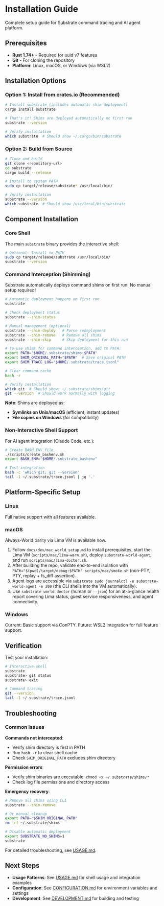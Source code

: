 # Installation Guide

Complete setup guide for Substrate command tracing and AI agent platform.

## Prerequisites

- **Rust 1.74+** - Required for uuid v7 features
- **Git** - For cloning the repository
- **Platform**: Linux, macOS, or Windows (via WSL2)

## Installation Options

### Option 1: Install from crates.io (Recommended)

```bash
# Install substrate (includes automatic shim deployment)
cargo install substrate

# That's it! Shims are deployed automatically on first run
substrate --version

# Verify installation
which substrate  # Should show ~/.cargo/bin/substrate
```

### Option 2: Build from Source

```bash
# Clone and build
git clone <repository-url>
cd substrate
cargo build --release

# Install to system PATH
sudo cp target/release/substrate* /usr/local/bin/

# Verify installation
substrate --version
which substrate  # Should show /usr/local/bin/substrate
```

## Component Installation

### Core Shell

The main `substrate` binary provides the interactive shell:

```bash
# Optional: Install to PATH
sudo cp target/release/substrate /usr/local/bin/
substrate --version
```

### Command Interception (Shimming)

Substrate automatically deploys command shims on first run. No manual setup required!

```bash
# Automatic deployment happens on first run
substrate

# Check deployment status
substrate --shim-status

# Manual management (optional)
substrate --shim-deploy   # Force redeployment
substrate --shim-remove   # Remove all shims
substrate --shim-skip     # Skip deployment for this run

# To use shims for command interception, add to PATH:
export PATH="$HOME/.substrate/shims:$PATH"
export SHIM_ORIGINAL_PATH="$PATH"  # Save original PATH
export SHIM_TRACE_LOG="$HOME/.substrate/trace.jsonl"

# Clear command cache
hash -r

# Verify installation
which git  # Should show: ~/.substrate/shims/git
git --version  # Should work normally with logging
```

**Note**: Shims are deployed as:
- **Symlinks on Unix/macOS** (efficient, instant updates)
- **File copies on Windows** (for compatibility)

### Non-Interactive Shell Support

For AI agent integration (Claude Code, etc.):

```bash
# Create BASH_ENV file
./scripts/create_bashenv.sh
export BASH_ENV="$HOME/.substrate_bashenv"

# Test integration
bash -c 'which git; git --version'
tail -1 ~/.substrate/trace.jsonl | jq '.'
```

## Platform-Specific Setup

### Linux

Full native support with all features available.

### macOS

Always-World parity via Lima VM is available now.

1. Follow `docs/dev/mac_world_setup.md` to install prerequisites, start the Lima VM (`scripts/mac/lima-warm.sh`), deploy `substrate-world-agent`, and run `scripts/mac/lima-doctor.sh`.
2. After building the repo, validate end-to-end isolation with `PATH="$(pwd)/target/debug:$PATH" scripts/mac/smoke.sh` (non-PTY, PTY, replay + fs_diff assertion).
3. Agent logs are accessible via `substrate sudo journalctl -u substrate-world-agent -n 200` (the CLI shells into the VM automatically).
4. Use `substrate world doctor` (human or `--json`) for an at-a-glance health report covering Lima status, guest service responsiveness, and agent connectivity.

### Windows

Current: Basic support via ConPTY.
Future: WSL2 integration for full feature support.

## Verification

Test your installation:

```bash
# Interactive shell
substrate
substrate> git status
substrate> exit

# Command tracing
git --version
tail -1 ~/.substrate/trace.jsonl
```

## Troubleshooting

### Common Issues

**Commands not intercepted**:
- Verify shim directory is first in PATH
- Run `hash -r` to clear shell cache
- Check `SHIM_ORIGINAL_PATH` excludes shim directory

**Permission errors**:
- Verify shim binaries are executable: `chmod +x ~/.substrate/shims/*`
- Check log file permissions and directory access

**Emergency recovery**:
```bash
# Remove all shims using CLI
substrate --shim-remove

# Or manual cleanup
export PATH="$SHIM_ORIGINAL_PATH"
rm -rf ~/.substrate/shims

# Disable automatic deployment
export SUBSTRATE_NO_SHIMS=1
substrate
```

For detailed troubleshooting, see [USAGE.md](USAGE.md#troubleshooting).

## Next Steps

- **Usage Patterns**: See [USAGE.md](USAGE.md) for shell usage and integration examples
- **Configuration**: See [CONFIGURATION.md](CONFIGURATION.md) for environment variables and settings
- **Development**: See [DEVELOPMENT.md](DEVELOPMENT.md) for building and testing
